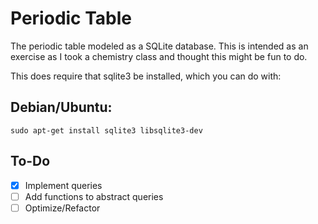 # Periodic Table
The periodic table modeled as a SQLite database. This is intended as an exercise as I took a chemistry class and thought this might be fun to do.

This does require that sqlite3 be installed, which you can do with:

## Debian/Ubuntu:
`sudo apt-get install sqlite3 libsqlite3-dev`

## To-Do
- [X] Implement queries
- [ ] Add functions to abstract queries
- [ ] Optimize/Refactor
